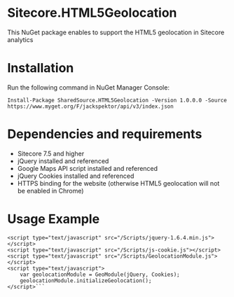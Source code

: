 # Sitecore.HTML5Geolocation
This NuGet package enables to support the HTML5 geolocation in Sitecore analytics

# Installation

Run the following command in NuGet Manager Console:

```Install-Package SharedSource.HTML5Geolocation -Version 1.0.0.0 -Source https://www.myget.org/F/jackspektor/api/v3/index.json```

# Dependencies and requirements
- Sitecore 7.5 and higher
- jQuery installed and referenced
- Google Maps API script installed and referenced
- jQuery Cookies installed and referenced
- HTTPS binding for the website (otherwise HTML5 geolocation will not be enabled in Chrome)

# Usage Example

```<script src="https://maps.googleapis.com/maps/api/js?key=AIzaSyBvvvzizg87c8T-gRzJ_YNuBj7J7T-UWh8"></script>
<script type="text/javascript" src="/Scripts/jquery-1.6.4.min.js"></script>
<script type="text/javascript" src="/Scripts/js-cookie.js"></script>
<script type="text/javascript" src="/Scripts/GeolocationModule.js"></script>
<script type="text/javascript">
	var geolocationModule = GeoModule(jQuery, Cookies);
	geolocationModule.initializeGeolocation();
</script>```
